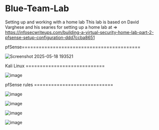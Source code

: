 # Blue-Team-Lab
Setting up and working with a home lab
 This lab is based on David Varghese and his searies for setting up a home lab at => https://infosecwriteups.com/building-a-virtual-security-home-lab-part-2-pfsense-setup-configuration-ddd7ccba8651


pfSense==========================================




![Screenshot 2025-05-18 193521](https://github.com/user-attachments/assets/09955924-e557-44dd-893b-270c4b103460)




Kali Linux ============================

![image](https://github.com/user-attachments/assets/927830a4-fbdc-40fb-8cb5-0368a1265fe7)



pfSense rules ============================


![image](https://github.com/user-attachments/assets/fe5541c8-1435-4407-b6ba-9d3647b78801)

![image](https://github.com/user-attachments/assets/f4dcaa56-0193-4390-9bc6-70385888d2f2)

![image](https://github.com/user-attachments/assets/7cb15aed-4589-419c-b2a2-d16ce1aaa366)

![image](https://github.com/user-attachments/assets/fce40b04-9d1a-47c9-a6cf-1869663d02f6)

